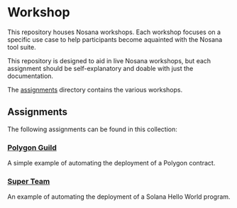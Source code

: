 # Workshop

This repository houses Nosana workshops.
Each workshop focuses on a specific use case to help participants become aquainted with the Nosana tool suite.

This repository is designed to aid in live Nosana workshops, but each assignment should be self-explanatory and doable with just the documentation.

The [assignments](./assignments) directory contains the various workshops.

## Assignments

The following assignments can be found in this collection:

### [Polygon Guild](./assignments/polygon_guild)

A simple example of automating the deployment of a Polygon contract.

### [Super Team](./assignments/super_team/)

An example of automating the deployment of a Solana Hello World program.
